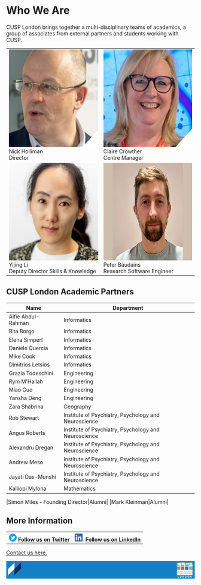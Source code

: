# Who We Are

CUSP London brings together a multi-disciplinary teams of academics, a group of associates from external partners and students working  with CUSP.

<table>
  <tr>
    <td> <img src="./assets/nick.jpg" alt="1" width = 260px height = 260px > <div class="caption"> Nick Holliman <br> Director </div> </td>
    <td> <img src="./assets/claire.jpg" alt="2" width = 260px height = 260px> <div class="caption"> Claire Crowther <br> Centre Manager </div> </td>
  </tr> 
  <tr>
    <td> <img src="./assets/yijing.png" alt="1" width = 260px height = 260px > <div class="caption"> Yijing Li <br> Deputy Director Skills & Knowledge </div> </td>
    <td> <img src="./assets/Page7_Peter.jpg" alt="1" width = 260px height = 260px > <div class="caption"> Peter Baudains <br> Research Software Engineer </div> </td>
  </tr>
</table>

## CUSP London Academic Partners

| Name | Department |
|-----------------------|------------|
|Alfie Abdul-Rahman|Informatics|
|Rita Borgo|Informatics|
|Elena Simperl|Informatics|
|Daniele Quercia|Informatics|
|Mike Cook|Informatics|
|Dimitrios Letsios|Informatics|
|Grazia Todeschini|Engineering|
|Rym M'Hallah|Engineering|
|Miao Guo|Engineering|
|Yansha Deng|Engineering|
|Zara Shabrina|Geography|
|Rob Stewart|Institute of Psychiatry, Psychology and Neuroscience|
|Angus Roberts|Institute of Psychiatry, Psychology and Neuroscience|
|Alexandru Dregan|Institute of Psychiatry, Psychology and Neuroscience|
|Andrew Meso|Institute of Psychiatry, Psychology and Neuroscience|
Jayati Das-Munshi|Institute of Psychiatry, Psychology and Neuroscience|
|Kalliopi Mylona|Mathematics|

|Simon Miles - Founding Director|Alumni|
|Mark Kleinman|Alumni|

## More Information
 
<table border="0" cellspacing="0" cellpadding="0">
  <tr>
    <th>
<a href="https://twitter.com/cusplondon?lang=en"><img src="./assets/Twitterblue.svg" alt="Twitter" style="width:21px;height:21px;"></a>
<a href="https://twitter.com/cusplondon?lang=en">Follow us on Twitter</a>
    </th>
        <th>
<a href="https://www.linkedin.com/company/centre-for-urban-science-and-progress-london-cusp-london-king-s-college-london/"><img src="./assets/LI-In-Bug.png" alt="Linked In" style="height:21px;"></a>
<a href="https://www.linkedin.com/company/centre-for-urban-science-and-progress-london-cusp-london-king-s-college-london/)">Follow us on LinkedIn</a>
       </th>
   </tr>
</table>

[Contact us here.](./YouCanJoinUs.md)

![CUSP London Logo](./assets/CUSPbanner_thin_03.png)
